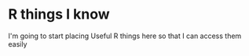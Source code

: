 # R things I know 
I'm going to start placing Useful R things here so that I can access them easily
